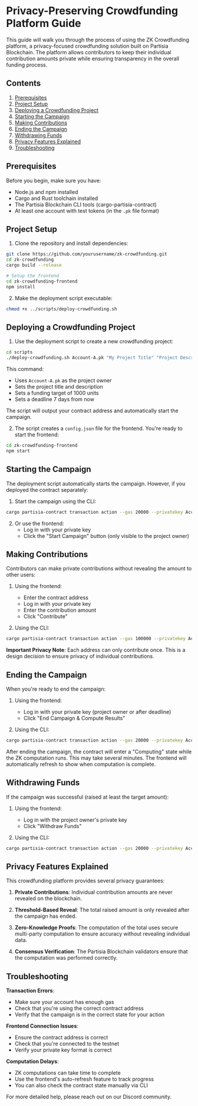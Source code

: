 # Privacy-Preserving Crowdfunding Platform Guide

This guide will walk you through the process of using the ZK Crowdfunding platform, a privacy-focused crowdfunding solution built on Partisia Blockchain. The platform allows contributors to keep their individual contribution amounts private while ensuring transparency in the overall funding process.

## Contents

1. [Prerequisites](#prerequisites)
2. [Project Setup](#project-setup)
3. [Deploying a Crowdfunding Project](#deploying-a-crowdfunding-project)
4. [Starting the Campaign](#starting-the-campaign)
5. [Making Contributions](#making-contributions)
6. [Ending the Campaign](#ending-the-campaign)
7. [Withdrawing Funds](#withdrawing-funds)
8. [Privacy Features Explained](#privacy-features-explained)
9. [Troubleshooting](#troubleshooting)

## Prerequisites

Before you begin, make sure you have:

- Node.js and npm installed
- Cargo and Rust toolchain installed
- The Partisia Blockchain CLI tools (cargo-partisia-contract)
- At least one account with test tokens (in the `.pk` file format)

## Project Setup

1. Clone the repository and install dependencies:

```bash
git clone https://github.com/yourusername/zk-crowdfunding.git
cd zk-crowdfunding
cargo build --release

# Setup the frontend
cd zk-crowdfunding-frontend
npm install
```

2. Make the deployment script executable:

```bash
chmod +x ../scripts/deploy-crowdfunding.sh
```

## Deploying a Crowdfunding Project

1. Use the deployment script to create a new crowdfunding project:

```bash
cd scripts
./deploy-crowdfunding.sh Account-A.pk "My Project Title" "Project Description" 1000 $(( $(date +%s) + 7*24*60*60 ))
```

This command:
- Uses `Account-A.pk` as the project owner
- Sets the project title and description
- Sets a funding target of 1000 units
- Sets a deadline 7 days from now
  
The script will output your contract address and automatically start the campaign.

2. The script creates a `config.json` file for the frontend. You're ready to start the frontend:

```bash
cd zk-crowdfunding-frontend
npm start
```

## Starting the Campaign

The deployment script automatically starts the campaign. However, if you deployed the contract separately:

1. Start the campaign using the CLI:

```bash
cargo partisia-contract transaction action --gas 20000 --privatekey Account-A.pk YOUR_CONTRACT_ADDRESS start_campaign
```

2. Or use the frontend:
   - Log in with your private key
   - Click the "Start Campaign" button (only visible to the project owner)

## Making Contributions

Contributors can make private contributions without revealing the amount to other users:

1. Using the frontend:
   - Enter the contract address
   - Log in with your private key
   - Enter the contribution amount
   - Click "Contribute"
   
2. Using the CLI:

```bash
cargo partisia-contract transaction action --gas 100000 --privatekey Account-B.pk YOUR_CONTRACT_ADDRESS add_contribution 500
```

**Important Privacy Note**: Each address can only contribute once. This is a design decision to ensure privacy of individual contributions.

## Ending the Campaign

When you're ready to end the campaign:

1. Using the frontend:
   - Log in with your private key (project owner or after deadline)
   - Click "End Campaign & Compute Results"
   
2. Using the CLI:

```bash
cargo partisia-contract transaction action --gas 20000 --privatekey Account-A.pk YOUR_CONTRACT_ADDRESS end_campaign
```

After ending the campaign, the contract will enter a "Computing" state while the ZK computation runs. This may take several minutes. The frontend will automatically refresh to show when computation is complete.

## Withdrawing Funds

If the campaign was successful (raised at least the target amount):

1. Using the frontend:
   - Log in with the project owner's private key
   - Click "Withdraw Funds"
   
2. Using the CLI:

```bash
cargo partisia-contract transaction action --gas 20000 --privatekey Account-A.pk YOUR_CONTRACT_ADDRESS withdraw_funds
```

## Privacy Features Explained

This crowdfunding platform provides several privacy guarantees:

1. **Private Contributions**: Individual contribution amounts are never revealed on the blockchain.

2. **Threshold-Based Reveal**: The total raised amount is only revealed after the campaign has ended.

3. **Zero-Knowledge Proofs**: The computation of the total uses secure multi-party computation to ensure accuracy without revealing individual data.

4. **Consensus Verification**: The Partisia Blockchain validators ensure that the computation was performed correctly.

## Troubleshooting

**Transaction Errors**:
- Make sure your account has enough gas
- Check that you're using the correct contract address
- Verify that the campaign is in the correct state for your action

**Frontend Connection Issues**:
- Ensure the contract address is correct
- Check that you're connected to the testnet
- Verify your private key format is correct

**Computation Delays**:
- ZK computations can take time to complete
- Use the frontend's auto-refresh feature to track progress
- You can also check the contract state manually via CLI

For more detailed help, please reach out on our Discord community.